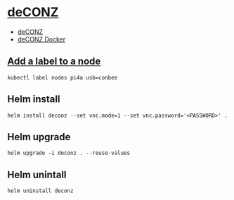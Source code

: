 # [deCONZ](https://phoscon.de)
- [deCONZ](https://github.com/dresden-elektronik/deconz-rest-plugin)
- [deCONZ Docker](https://github.com/deconz-community/deconz-docker)

## [Add a label to a node](https://kubernetes.io/docs/tasks/configure-pod-container/assign-pods-nodes/)
`kubectl label nodes pi4a usb=conbee`

## Helm install
`helm install deconz --set vnc.mode=1 --set vnc.password='<PASSWORD>' .`

## Helm upgrade
`helm upgrade -i deconz . --reuse-values`

## Helm unintall
`helm uninstall deconz`

